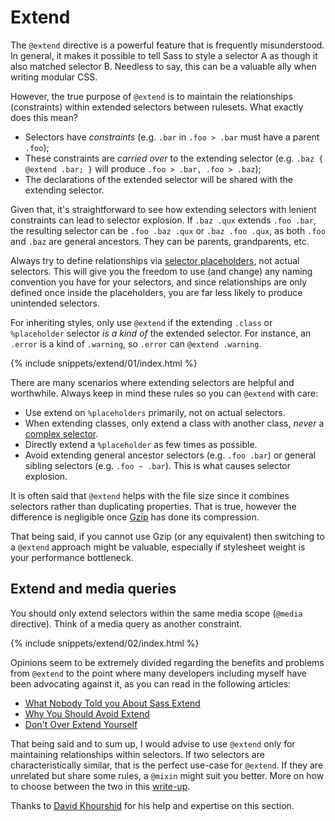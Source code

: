 
# Extend

The `@extend` directive is a powerful feature that is frequently misunderstood. In general, it makes it possible to tell Sass to style a selector A as though it also matched selector B. Needless to say, this can be a valuable ally when writing modular CSS.

However, the true purpose of `@extend` is to maintain the relationships (constraints) within extended selectors between rulesets. What exactly does this mean?

- Selectors have *constraints* (e.g. `.bar` in `.foo > .bar` must have a parent `.foo`);
- These constraints are *carried over* to the extending selector (e.g. `.baz { @extend .bar; }` will produce `.foo > .bar, .foo > .baz`);
- The declarations of the extended selector will be shared with the extending selector.

Given that, it's straightforward to see how extending selectors with lenient constraints can lead to selector explosion. If `.baz .qux` extends `.foo .bar`, the resulting selector can be `.foo .baz .qux` or `.baz .foo .qux`, as both `.foo` and `.baz` are general ancestors. They can be parents, grandparents, etc.

Always try to define relationships via [selector placeholders](http://www.sitepoint.com/sass-reference/placeholders/), not actual selectors. This will give you the freedom to use (and change) any naming convention you have for your selectors, and since relationships are only defined once inside the placeholders, you are far less likely to produce unintended selectors.

For inheriting styles, only use `@extend` if the extending `.class` or `%placeholder` selector _is a kind of_ the extended selector. For instance, an `.error` is a kind of `.warning`, so `.error` can `@extend .warning`.

{% include snippets/extend/01/index.html %}

There are many scenarios where extending selectors are helpful and worthwhile. Always keep in mind these rules so you can `@extend` with care:

* Use extend on `%placeholders` primarily, not on actual selectors.
* When extending classes, only extend a class with another class, _never_ a [complex selector](http://www.w3.org/TR/selectors4/#syntax).
* Directly extend a `%placeholder` as few times as possible.
* Avoid extending general ancestor selectors (e.g. `.foo .bar`) or general sibling selectors (e.g. `.foo ~ .bar`). This is what causes selector explosion.

<div class="note">
  <p>It is often said that <code>@extend</code> helps with the file size since it combines selectors rather than duplicating properties. That is true, however the difference is negligible once <a href="http://en.wikipedia.org/wiki/Gzip">Gzip</a> has done its compression.</p>
  <p>That being said, if you cannot use Gzip (or any equivalent) then switching to a <code>@extend</code> approach might be valuable, especially if stylesheet weight is your performance bottleneck.</p>
</div>

## Extend and media queries

You should only extend selectors within the same media scope (`@media` directive). Think of a media query as another constraint.

{% include snippets/extend/02/index.html %}

Opinions seem to be extremely divided regarding the benefits and problems from `@extend` to the point where many developers including myself have been advocating against it, as you can read in the following articles:

* [What Nobody Told you About Sass Extend](http://www.sitepoint.com/sass-extend-nobody-told-you/)
* [Why You Should Avoid Extend](http://www.sitepoint.com/avoid-sass-extend/)
* [Don't Over Extend Yourself](http://pressupinc.com/blog/2014/11/dont-overextend-yourself-in-sass/)

That being said and to sum up, I would advise to use `@extend` only for maintaining relationships within selectors. If two selectors are characteristically similar, that is the perfect use-case for `@extend`. If they are unrelated but share some rules, a `@mixin` might suit you better. More on how to choose between the two in this [write-up](http://csswizardry.com/2014/11/when-to-use-extend-when-to-use-a-mixin/).

<div class="note">
  <p>Thanks to <a href="https://twitter.com/davidkpiano">David Khourshid</a> for his help and expertise on this section.</p>
</div>
